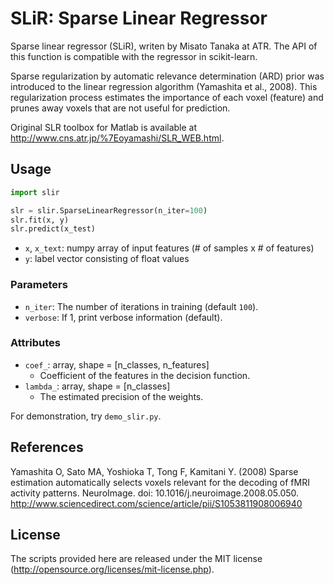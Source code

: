 # SLiR: Sparse Linear Regressor

Sparse linear regressor (SLiR), writen by Misato Tanaka at ATR.
The API of this function is compatible with the regressor in scikit-learn.

Sparse regularization by automatic relevance determination (ARD) prior was introduced to the linear regression algorithm (Yamashita et al., 2008).
This regularization process estimates the importance of each voxel (feature) and prunes away voxels that are not useful for prediction.

Original SLR toolbox for Matlab is available at <http://www.cns.atr.jp/%7Eoyamashi/SLR_WEB.html>.

## Usage

``` python
import slir

slr = slir.SparseLinearRegressor(n_iter=100)
slr.fit(x, y)
slr.predict(x_test)
```

- `x`, `x_text`: numpy array of input features (# of samples x # of features)
- `y`: label vector consisting of float values 

### Parameters

- `n_iter`: The number of iterations in training (default `100`).
- `verbose`: If 1, print verbose information (default).

### Attributes

- `coef_`: array, shape = [n_classes, n_features]
    - Coefficient of the features in the decision function.
- `lambda_`: array, shape = [n_classes]
    - The estimated precision of the weights.

For demonstration, try `demo_slir.py`.

## References

Yamashita O, Sato MA, Yoshioka T, Tong F, Kamitani Y. (2008) Sparse estimation automatically selects voxels relevant for the decoding of fMRI activity patterns. NeuroImage. doi: 10.1016/j.neuroimage.2008.05.050. <http://www.sciencedirect.com/science/article/pii/S1053811908006940>

## License

The scripts provided here are released under the MIT license (http://opensource.org/licenses/mit-license.php).
